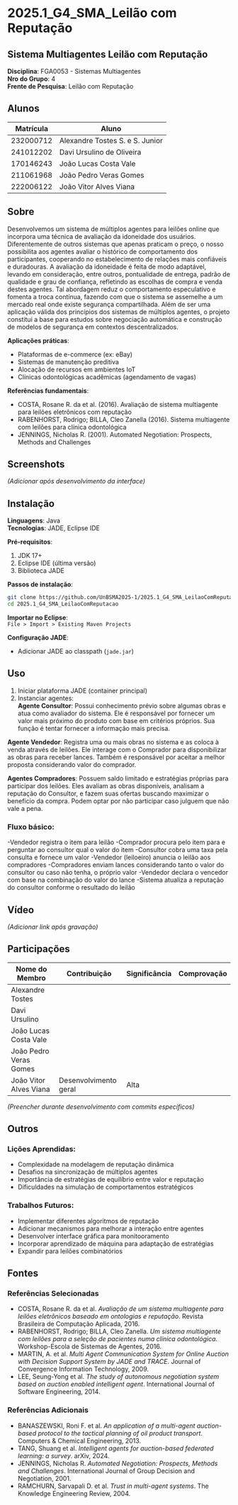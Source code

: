 # 2025.1_G4_SMA_Leilão com Reputação

## Sistema Multiagentes Leilão com Reputação

**Disciplina**: FGA0053 - Sistemas Multiagentes  
**Nro do Grupo**: 4  
**Frente de Pesquisa**: Leilão com Reputação  

## Alunos
| Matrícula      | Aluno                           |
|----------------|---------------------------------|
| 232000712      | Alexandre Tostes S. e S. Junior |
| 241012202      | Davi Ursulino de Oliveira       |
| 170146243      | João Lucas Costa Vale           |
| 211061968      | João Pedro Veras Gomes          |
| 222006122      | João Vitor Alves Viana          |

## Sobre 
Desenvolvemos um sistema de múltiplos agentes para leilões online que incorpora uma técnica de avaliação da idoneidade dos usuários. Diferentemente de outros sistemas que apenas praticam o preço, o nosso possibilita aos agentes avaliar o histórico de comportamento dos participantes, cooperando no estabelecimento de relações mais confiáveis e duradouras. A avaliação da idoneidade é feita de modo adaptável, levando em consideração, entre outros, pontualidade de entrega, padrão de qualidade e grau de confiança, refletindo as escolhas de compra e venda destes agentes. Tal abordagem reduz o comportamento especulativo e fomenta a troca contínua, fazendo com que o sistema se assemelhe a um mercado real onde existe segurança compartilhada. Além de ser uma aplicação válida dos princípios dos sistemas de múltiplos agentes, o projeto constitui a base para estudos sobre negociação automática e construção de modelos de segurança em contextos descentralizados.

**Aplicações práticas**:
- Plataformas de e-commerce (ex: eBay)
- Sistemas de manutenção preditiva
- Alocação de recursos em ambientes IoT
- Clínicas odontológicas acadêmicas (agendamento de vagas)

**Referências fundamentais**:
- COSTA, Rosane R. da et al. (2016). Avaliação de sistema multiagente para leilões eletrônicos com reputação
- RABENHORST, Rodrigo; BILLA, Cleo Zanella (2016). Sistema multiagente com leilões para clínica odontológica
- JENNINGS, Nicholas R. (2001). Automated Negotiation: Prospects, Methods and Challenges

## Screenshots
*(Adicionar após desenvolvimento da interface)*

## Instalação 
**Linguagens**: Java  
**Tecnologias**: JADE, Eclipse IDE  

**Pré-requisitos**:
1. JDK 17+
2. Eclipse IDE (última versão)
3. Biblioteca JADE

**Passos de instalação**:
```bash
git clone https://github.com/UnBSMA2025-1/2025.1_G4_SMA_LeilaoComReputacao.git
cd 2025.1_G4_SMA_LeilaoComReputacao
```

**Importar no Eclipse**:  
`File > Import > Existing Maven Projects`  

**Configuração JADE**:
- Adicionar JADE ao classpath (`jade.jar`)


## Uso
1. Iniciar plataforma JADE (container principal)  
2. Instanciar agentes:  
**Agente Consultor**: Possui conhecimento prévio sobre algumas obras e atua como avaliador do sistema. Ele é responsável por fornecer um valor mais próximo do produto com base em critérios próprios. Sua função é tentar fornecer a informação mais precisa.

**Agente Vendedor**: Registra uma ou mais obras no sistema e as coloca à venda através de leilões. Ele interage com o Comprador para disponibilizar as obras para receber lances. Também é responsável por aceitar a melhor proposta considerando valor do comprador.

**Agentes Compradores**: Possuem saldo limitado e estratégias próprias para participar dos leilões. Eles avaliam as obras disponíveis, analisam a reputação do Consultor, e fazem suas ofertas buscando maximizar o benefício da compra. Podem optar por não participar caso julguem que não vale a pena.



### Fluxo básico:
-Vendedor registra o item para leilão
-Comprador procura pelo item para e perguntar ao consultor qual o valor do item
-Consultor cobra uma taxa pela consulta e fornece um valor 
-Vendedor (leiloeiro) anuncia o leilão aos compradores
-Compradores enviam lances considerando tanto o valor do consultor ou caso não tenha, o próprio valor
-Vendedor declara o vencedor com base na combinação do valor do lance
-Sistema atualiza a reputação do consultor conforme o resultado do leilão

## Vídeo
*(Adicionar link após gravação)*

## Participações
| Nome do Membro            | Contribuição | Significância | Comprovação |
|---------------------------|--------------|----------------|-------------|
| Alexandre Tostes          |              |                |             |
| Davi Ursulino             |              |                |             |
| João Lucas Costa Vale     |              |                |             |
| João Pedro Veras Gomes    |              |                |             |
| João Vitor Alves Viana    |  Desenvolvimento geral |     Alta           |             |

*(Preencher durante desenvolvimento com commits específicos)*

## Outros

### Lições Aprendidas:
- Complexidade na modelagem de reputação dinâmica  
- Desafios na sincronização de múltiplos agentes  
- Importância de estratégias de equilíbrio entre valor e reputação  
- Dificuldades na simulação de comportamentos estratégicos  

### Trabalhos Futuros:
- Implementar diferentes algoritmos de reputação  
- Adicionar mecanismos para melhorar a interação entre agentes  
- Desenvolver interface gráfica para monitooramento  
- Incorporar aprendizado de máquina para adaptação de estratégias  
- Expandir para leilões combinatórios  

## Fontes

### Referências Selecionadas
- COSTA, Rosane R. da et al. *Avaliação de um sistema multiagente para leilões eletrônicos baseado em ontologias e reputação*. Revista Brasileira de Computação Aplicada, 2016.
- RABENHORST, Rodrigo; BILLA, Cleo Zanella. *Um sistema multiagente com leilões para a seleção de pacientes numa clínica odontológica*. Workshop-Escola de Sistemas de Agentes, 2016.
- MARTIN, A. et al. *Multi Agent Communication System for Online Auction with Decision Support System by JADE and TRACE*. Journal of Convergence Information Technology, 2009.
- LEE, Seung-Yong et al. *The study of autonomous negotiation system based on auction enabled intelligent agent*. International Journal of Software Engineering, 2014.

### Referências Adicionais
- BANASZEWSKI, Roni F. et al. *An application of a multi-agent auction-based protocol to the tactical planning of oil product transport*. Computers & Chemical Engineering, 2013.
- TANG, Shuang et al. *Intelligent agents for auction-based federated learning: a survey*. arXiv, 2024.
- JENNINGS, Nicholas R. *Automated Negotiation: Prospects, Methods and Challenges*. International Journal of Group Decision and Negotiation, 2001.
- RAMCHURN, Sarvapali D. et al. *Trust in multi-agent systems*. The Knowledge Engineering Review, 2004.
